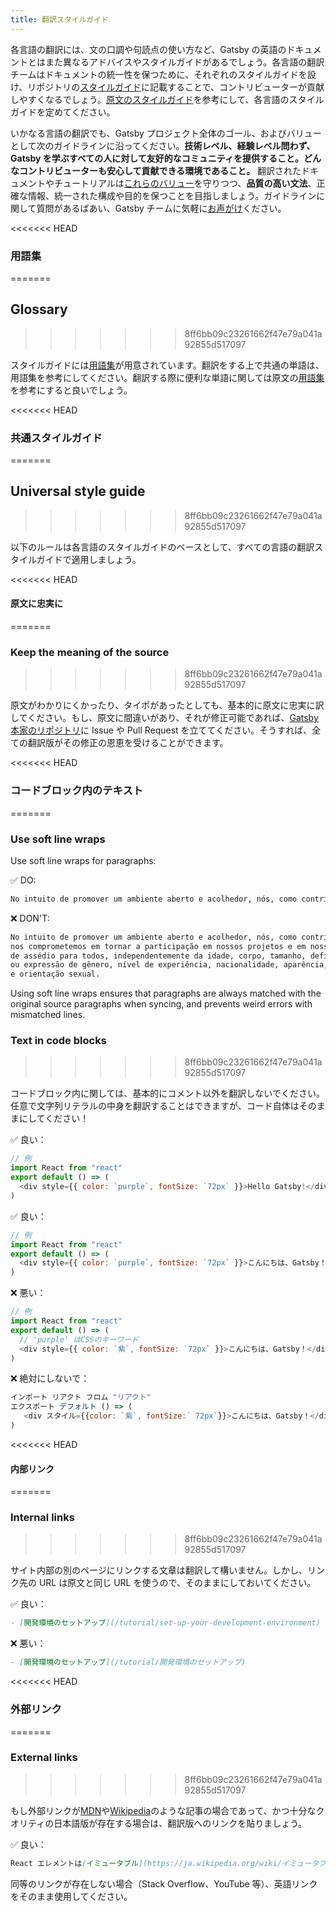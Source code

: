 ```yaml
---
title: 翻訳スタイルガイド
---
```


各言語の翻訳には、文の口調や句読点の使い方など、Gatsby の英語のドキュメントとはまた異なるアドバイスやスタイルガイドがあるでしょう。各言語の翻訳チームはドキュメントの統一性を保つために、それぞれのスタイルガイドを設け、リポジトリの[スタイルガイド](https://github.com/gatsbyjs/gatsby-i18n-source/blob/master/style-guide.md)に記載することで、コントリビューターが貢献しやすくなるでしょう。[原文のスタイルガイド](/contributing/gatsby-style-guide/)を参考にして、各言語のスタイルガイドを定めてください。

いかなる言語の翻訳でも、Gatsby プロジェクト全体のゴール、およびバリューとして次のガイドラインに沿ってください。**技術レベル、経験レベル問わず、Gatsby を学ぶすべての人に対して友好的なコミュニティを提供すること。どんなコントリビューターも安心して貢献できる環境であること。** 翻訳されたドキュメントやチュートリアルは[これらのバリュー](/blog/2019-04-19-gatsby-why-we-write/)を守りつつ、**品質の高い文法**、正確な情報、統一された構成や目的を保つことを目指しましょう。ガイドラインに関して質問があるばあい、Gatsby チームに気軽に[お声がけ](/contributing/how-to-contribute/#not-sure-how-to-start-contributing)ください。

<<<<<<< HEAD
### 用語集
=======
## Glossary
>>>>>>> 8ff6bb09c23261662f47e79a041a92855d517097

スタイルガイドには[用語集](https://github.com/gatsbyjs/gatsby-i18n-source/blob/master/style-guide.md#glossary)が用意されています。翻訳をする上で共通の単語は、用語集を参考にしてください。翻訳する際に便利な単語に関しては原文の[用語集](/docs/glossary/)を参考にすると良いでしょう。

<<<<<<< HEAD
### 共通スタイルガイド
=======
## Universal style guide
>>>>>>> 8ff6bb09c23261662f47e79a041a92855d517097

以下のルールは各言語のスタイルガイドのベースとして、すべての言語の翻訳スタイルガイドで適用しましょう。

<<<<<<< HEAD
#### 原文に忠実に
=======
### Keep the meaning of the source
>>>>>>> 8ff6bb09c23261662f47e79a041a92855d517097

原文がわかりにくかったり、タイポがあったとしても、基本的に原文に忠実に訳してください。もし、原文に間違いがあり、それが修正可能であれば、[Gatsby 本家のリポジトリ](https://github.com/gatsbyjs/gatsby)に Issue や Pull Request を立ててください。そうすれば、全ての翻訳版がその修正の恩恵を受けることができます。

<<<<<<< HEAD
### コードブロック内のテキスト
=======
### Use soft line wraps

Use soft line wraps for paragraphs:

✅ DO:

```md
No intuito de promover um ambiente aberto e acolhedor, nós, como contribuidores e mantenedores, nos comprometemos em tornar a participação em nossos projetos e em nossa comunidade o mais livre de assédio para todos, independentemente da idade, corpo, tamanho, deficiência, etnia, identidade ou expressão de gênero, nível de experiência, nacionalidade, aparência, raça, religião ou identidade e orientação sexual.
```

❌ DON'T:

```md
No intuito de promover um ambiente aberto e acolhedor, nós, como contribuidores e mantenedores,
nos comprometemos em tornar a participação em nossos projetos e em nossa comunidade o mais livre
de assédio para todos, independentemente da idade, corpo, tamanho, deficiência, etnia, identidade
ou expressão de gênero, nível de experiência, nacionalidade, aparência, raça, religião ou identidade
e orientação sexual.
```

Using soft line wraps ensures that paragraphs are always matched with the original source paragraphs when syncing, and prevents weird errors with mismatched lines.

### Text in code blocks
>>>>>>> 8ff6bb09c23261662f47e79a041a92855d517097

コードブロック内に関しては、基本的にコメント以外を翻訳しないでください。任意で文字列リテラルの中身を翻訳することはできますが、コード自体はそのままにしてください！

✅ 良い：

```js
// 例
import React from "react"
export default () => (
  <div style={{ color: `purple`, fontSize: `72px` }}>Hello Gatsby!</div>
)
```

✅ 良い：

```js
// 例
import React from "react"
export default () => (
  <div style={{ color: `purple`, fontSize: `72px` }}>こんにちは、Gatsby！</div>
)
```

❌ 悪い：

```js
// 例
import React from "react"
export default () => (
  // 'purple' はCSSのキーワード
  <div style={{ color: `紫`, fontSize: `72px` }}>こんにちは、Gatsby！</div>
)
```

❌ 絶対にしないで：

```js
インポート リアクト フロム "リアクト"
エクスポート デフォルト () => (
   <div スタイル={{color: `紫`, fontSize:` 72px`}}>こんにちは、Gatsby！</div>
)
```

<<<<<<< HEAD
#### 内部リンク
=======
### Internal links
>>>>>>> 8ff6bb09c23261662f47e79a041a92855d517097

サイト内部の別のページにリンクする文章は翻訳して構いません。しかし、リンク先の URL は原文と同じ URL を使うので、そのままにしておいてください。

✅ 良い：

```markdown
- [開発環境のセットアップ](/tutorial/set-up-your-development-environment)
```

❌ 悪い：

```markdown
- [開発環境のセットアップ](/tutorial/開発環境のセットアップ)
```

<<<<<<< HEAD
### 外部リンク
=======
### External links
>>>>>>> 8ff6bb09c23261662f47e79a041a92855d517097

もし外部リンクが[MDN]や[Wikipedia]のような記事の場合であって、かつ十分なクオリティの日本語版が存在する場合は、翻訳版へのリンクを貼りましょう。

[mdn]: https://developer.mozilla.org/en-US/
[wikipedia]: https://en.wikipedia.org/wiki/Main_Page

✅ 良い：

```md
React エレメントは[イミュータブル](https://ja.wikipedia.org/wiki/イミュータブル)です。
```

同等のリンクが存在しない場合（Stack Overflow、YouTube 等）、英語リンクをそのまま使用してください。
